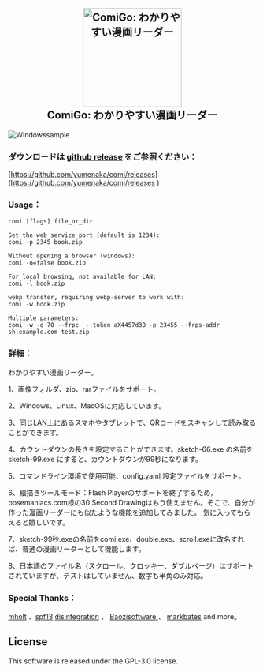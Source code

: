 <h2 align="center">
  <img src="https://raw.githubusercontent.com/yumenaka/comi/master/icon.ico" alt="ComiGo: わかりやすい漫画リーダー" width="200">
  <br>ComiGo: わかりやすい漫画リーダー<br>
</h2>

![Windowssample](https://www.yumenaka.net/wp-content/uploads/2020/08/sample.gif "Windows示例")  

### ダウンロードは [github release](https://github.com/yumenaka/comi/releases ) をご参照ください：

[https://github.com/yumenaka/comi/releases](https://github.com/yumenaka/comi/releases ) 

### Usage：
```
comi [flags] file_or_dir

Set the web service port (default is 1234): 
comi -p 2345 book.zip 

Without opening a browser (windows):
comi -o=false book.zip
   
For local browsing, not available for LAN:
comi -l book.zip 

webp transfer, requiring webp-server to work with: 
comi -w book.zip 

Multiple parameters:
comi -w -q 70 --frpc  --token aX4457d3O -p 23455 --frps-addr sh.example.com test.zip

```

### 詳細：
わかりやすい漫画リーダー。

1、画像フォルダ、zip、rarファイルをサポート。

2、Windows、Linux、MacOSに対応しています。

3、同じLAN上にあるスマホやタブレットで、QRコードをスキャンして読み取ることができます。

4、カウントダウンの長さを設定することができます。sketch-66.exe の名前を sketch-99.exe にすると、カウントダウンが99秒になります。

5、コマンドライン環境で使用可能、config.yaml 設定ファイルをサポート。

6、絵描きツールモード：Flash Playerのサポートを終了するため，posemaniacs.com様の30 Second Drawingはもう使えません。そこで、自分が作った漫画リーダーにも似たような機能を追加してみました。 気に入ってもらえると嬉しいです。

7、sketch-99秒.exeの名前をcomi.exe、double.exe、scroll.exeに改名すれば、普通の漫画リーダーとして機能します。

8、日本語のファイル名（スクロール、クロッキー、ダブルページ）はサポートされていますが、テストはしていません、数字も半角のみ対応。

### Special Thanks：

[mholt](https://github.com/mholt)  、[spf13](https://github.com/spf13)  [disintegration](https://github.com/disintegration)   、 [Baozisoftware ](https://github.com/Baozisoftware) 、 [markbates](github.com/markbates/pkger)  and more。

## License

This software is released under the GPL-3.0 license.
